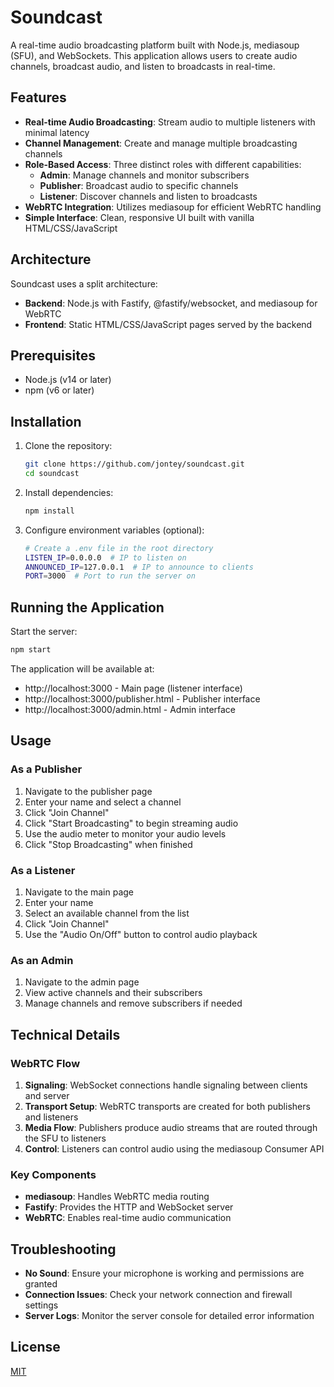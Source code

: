 # Soundcast

A real-time audio broadcasting platform built with Node.js, mediasoup (SFU), and WebSockets. This application allows users to create audio channels, broadcast audio, and listen to broadcasts in real-time.

## Features

- **Real-time Audio Broadcasting**: Stream audio to multiple listeners with minimal latency
- **Channel Management**: Create and manage multiple broadcasting channels
- **Role-Based Access**: Three distinct roles with different capabilities:
  - **Admin**: Manage channels and monitor subscribers
  - **Publisher**: Broadcast audio to specific channels
  - **Listener**: Discover channels and listen to broadcasts
- **WebRTC Integration**: Utilizes mediasoup for efficient WebRTC handling
- **Simple Interface**: Clean, responsive UI built with vanilla HTML/CSS/JavaScript

## Architecture

Soundcast uses a split architecture:

- **Backend**: Node.js with Fastify, @fastify/websocket, and mediasoup for WebRTC
- **Frontend**: Static HTML/CSS/JavaScript pages served by the backend

## Prerequisites

- Node.js (v14 or later)
- npm (v6 or later)

## Installation

1. Clone the repository:
   ```bash
   git clone https://github.com/jontey/soundcast.git
   cd soundcast
   ```

2. Install dependencies:
   ```bash
   npm install
   ```

3. Configure environment variables (optional):
   ```bash
   # Create a .env file in the root directory
   LISTEN_IP=0.0.0.0  # IP to listen on
   ANNOUNCED_IP=127.0.0.1  # IP to announce to clients
   PORT=3000  # Port to run the server on
   ```

## Running the Application

Start the server:
```bash
npm start
```

The application will be available at:
- http://localhost:3000 - Main page (listener interface)
- http://localhost:3000/publisher.html - Publisher interface
- http://localhost:3000/admin.html - Admin interface

## Usage

### As a Publisher

1. Navigate to the publisher page
2. Enter your name and select a channel
3. Click "Join Channel"
4. Click "Start Broadcasting" to begin streaming audio
5. Use the audio meter to monitor your audio levels
6. Click "Stop Broadcasting" when finished

### As a Listener

1. Navigate to the main page
2. Enter your name
3. Select an available channel from the list
4. Click "Join Channel"
5. Use the "Audio On/Off" button to control audio playback

### As an Admin

1. Navigate to the admin page
2. View active channels and their subscribers
3. Manage channels and remove subscribers if needed

## Technical Details

### WebRTC Flow

1. **Signaling**: WebSocket connections handle signaling between clients and server
2. **Transport Setup**: WebRTC transports are created for both publishers and listeners
3. **Media Flow**: Publishers produce audio streams that are routed through the SFU to listeners
4. **Control**: Listeners can control audio using the mediasoup Consumer API

### Key Components

- **mediasoup**: Handles WebRTC media routing
- **Fastify**: Provides the HTTP and WebSocket server
- **WebRTC**: Enables real-time audio communication

## Troubleshooting

- **No Sound**: Ensure your microphone is working and permissions are granted
- **Connection Issues**: Check your network connection and firewall settings
- **Server Logs**: Monitor the server console for detailed error information

## License

[MIT](LICENSE)
